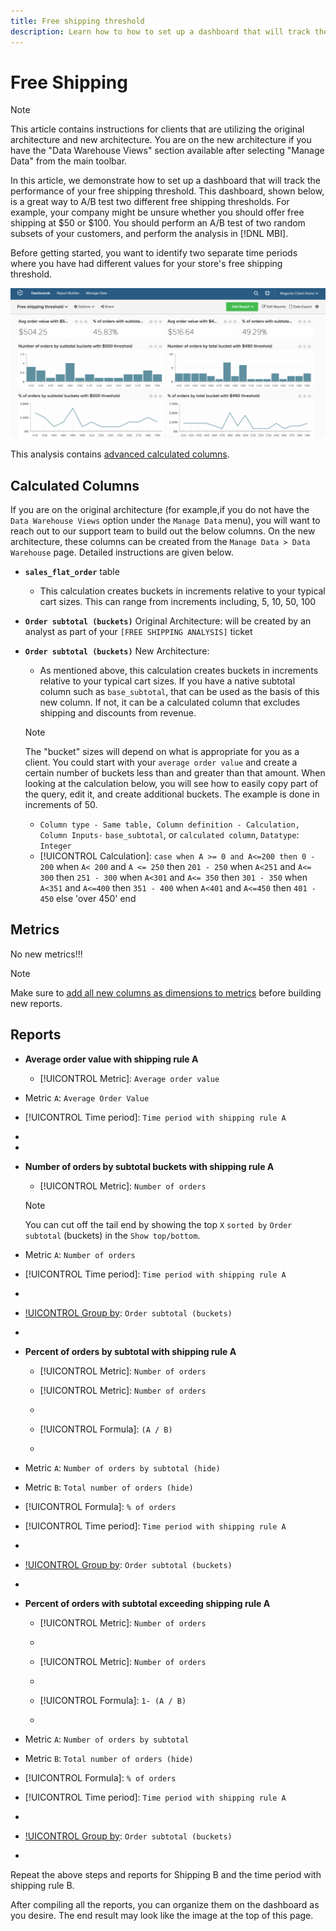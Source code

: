 ```yaml
---
title: Free shipping threshold
description: Learn how to how to set up a dashboard that will track the performance of your free shipping threshold. 
---
```

# Free Shipping

>[!NOTE]
>
>This article contains instructions for clients that are utilizing the original architecture and new architecture. You are on the new architecture if you have the "Data Warehouse Views" section available after selecting "Manage Data" from the main toolbar.

In this article, we demonstrate how to set up a dashboard that will track the performance of your free shipping threshold. This dashboard, shown below, is a great way to A/B test two different free shipping thresholds. For example, your company might be unsure whether you should offer free shipping at $50 or $100. You should perform an A/B test of two random subsets of your customers, and perform the analysis in [!DNL MBI].

Before getting started, you want to identify two separate time periods where you have had different values for your store's free shipping threshold.

![](../../assets/free_shipping_threshold.png)

This analysis contains [advanced calculated columns](../data-warehouse-mgr/adv-calc-columns.md).

## Calculated Columns

If you are on the original architecture (for example,if you do not have the `Data Warehouse Views` option under the `Manage Data` menu), you will want to reach out to our support team to build out the below columns. On the new architecture, these columns can be created from the `Manage Data > Data Warehouse` page. Detailed instructions are given below.

* **`sales_flat_order`** table
  * This calculation creates buckets in increments relative to your typical cart sizes. This can range from increments including, 5, 10, 50, 100

* **`Order subtotal (buckets)`** Original Architecture: will be created by an analyst as part of your `[FREE SHIPPING ANALYSIS]` ticket
* **`Order subtotal (buckets)`** New Architecture:
  * As mentioned above, this calculation creates buckets in increments relative to your typical cart sizes. If you have a native subtotal column such as `base_subtotal`, that can be used as the basis of this new column. If not, it can be a calculated column that excludes shipping and discounts from revenue. 

   >[!NOTE]
   >
   >The "bucket" sizes will depend on what is appropriate for you as a client. You could start with your `average order value` and create a certain number of buckets less than and greater than that amount. When looking at the calculation below, you will see how to easily copy part of the query, edit it, and create additional buckets. The example is done in increments of 50.

  * `Column type - Same table, Column definition - Calculation, Column Inputs-` `base_subtotal`, or `calculated column`, `Datatype`: `Integer`
  * [!UICONTROL Calculation]: `case when A >= 0 and A<=200 then 0 - 200`
    when `A< 200` and `A <= 250` then `201 - 250`
    when `A<251` and `A<= 300` then `251 - 300`
    when `A<301` and `A<= 350` then `301 - 350`
    when `A<351` and `A<=400` then `351 - 400`
    when `A<401` and `A<=450` then `401 - 450`
    else 'over 450'
    end


## Metrics

No new metrics!!!

>[!NOTE]
>
>Make sure to [add all new columns as dimensions to metrics](../data-warehouse-mgr/manage-data-dimensions-metrics.md) before building new reports.

## Reports

* **Average order value with shipping rule A**
  * [!UICONTROL Metric]: `Average order value`

* Metric `A`: `Average Order Value`
* [!UICONTROL Time period]: `Time period with shipping rule A`
* [!UICONTROL Interval]: `None`
* [!UICONTROL Chart Type]: `Scalar`

* **Number of orders by subtotal buckets with shipping rule A**
  * [!UICONTROL Metric]: `Number of orders`

  >[!NOTE]
  >
  >You can cut off the tail end by showing the top `X` `sorted by` `Order subtotal` (buckets) in the `Show top/bottom`.

* Metric `A`: `Number of orders`
* [!UICONTROL Time period]: `Time period with shipping rule A`
* [!UICONTROL Interval]: `None`
* [!UICONTROL Group by]: `Order subtotal (buckets)`
* [!UICONTROL Chart Type]: `Column`

* **Percent of orders by subtotal with shipping rule A**
  * [!UICONTROL Metric]: `Number of orders`

  * [!UICONTROL Metric]: `Number of orders`
  * [!UICONTROL Group by]: `Independent`
  * [!UICONTROL Formula]: `(A / B)`
  * [!UICONTROL Format]: `%`

* Metric `A`: `Number of orders by subtotal (hide)`
* Metric `B`: `Total number of orders (hide)`
* [!UICONTROL Formula]: `% of orders`
* [!UICONTROL Time period]: `Time period with shipping rule A`
* [!UICONTROL Interval]: `None`
* [!UICONTROL Group by]: `Order subtotal (buckets)`
* [!UICONTROL Chart Type]: `Line`

* **Percent of orders with subtotal exceeding shipping rule A**
  * [!UICONTROL Metric]: `Number of orders`
  * [!UICONTROL Perspective]: `Cumulative`

  * [!UICONTROL Metric]: `Number of orders`
  * [!UICONTROL Group by]: `Independent`

  * [!UICONTROL Formula]: `1- (A / B)`
  * [!UICONTROL Format]: `%`

* Metric `A`: `Number of orders by subtotal`
* Metric `B`: `Total number of orders (hide)`
* [!UICONTROL Formula]: `% of orders`
* [!UICONTROL Time period]: `Time period with shipping rule A`
* [!UICONTROL Interval]: `None`
* [!UICONTROL Group by]: `Order subtotal (buckets)`
* [!UICONTROL Chart Type]: `Line`


Repeat the above steps and reports for Shipping B and the time period with shipping rule B.

After compiling all the reports, you can organize them on the dashboard as you desire. The end result may look like the image at the top of this page.
